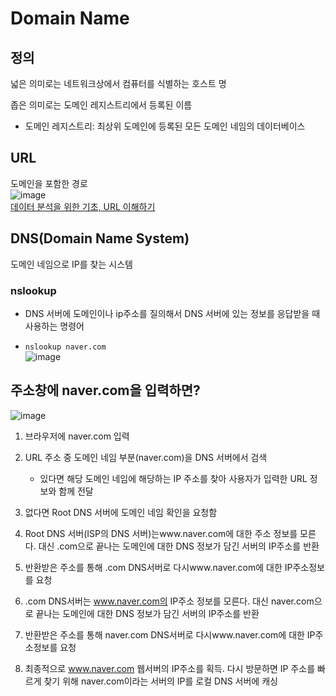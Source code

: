 # Domain Name
## 정의  
넓은 의미로는 네트워크상에서 컴퓨터를 식별하는 호스트 명  

좁은 의미로는 도메인 레지스트리에서 등록된 이름
- 도메인 레지스트리: 최상위 도메인에 등록된 모든 도메인 네임의 데이터베이스

## URL
도메인을 포함한 경로  
![image](https://github.com/E207-9to6/daily_study/assets/68316096/57384f91-32a6-40d2-b40a-3ce66f31c7d6)  
[데이터 분석을 위한 기초, URL 이해하기](https://www.beusable.net/blog/?p=4507)

## DNS(Domain Name System)
도메인 네임으로 IP를 찾는 시스템

### nslookup
- DNS 서버에 도메인이나 ip주소를 질의해서 DNS 서버에 있는 정보를 응답받을 때 사용하는 명령어  

- `nslookup naver.com`  
![image](https://github.com/E207-9to6/daily_study/assets/68316096/160de046-218c-4377-aace-f86e41ae2805)

## 주소창에 naver.com을 입력하면?  
![image](https://github.com/E207-9to6/daily_study/assets/68316096/93da3b34-59ab-443b-9778-373928ba58df)  

1. 브라우저에 naver.com 입력

2. URL 주소 중 도메인 네임 부분(naver.com)을 DNS 서버에서 검색  
   - 있다면 해당 도메인 네임에 해당하는 IP 주소를 찾아 사용자가 입력한 URL 정보와 함께 전달
  
3. 없다면 Root DNS 서버에 도메인 네임 확인을 요청함

4. Root DNS 서버(ISP의 DNS 서버)는www.naver.com에 대한 주소 정보를 모른다. 대신 .com으로 끝나는 도메인에 대한 DNS 정보가 담긴 서버의 IP주소를 반환

5. 반환받은 주소를 통해 .com DNS서버로 다시www.naver.com에 대한 IP주소정보를 요청

6. .com DNS서버는 www.naver.com의 IP주소 정보를 모른다. 대신 naver.com으로 끝나는 도메인에 대한 DNS 정보가 담긴 서버의 IP주소를 반환

7. 반환받은 주소를 통해 naver.com DNS서버로 다시www.naver.com에 대한 IP주소정보를 요청

8. 최종적으로 www.naver.com 웹서버의 IP주소를 획득. 다시 방문하면 IP 주소를 빠르게 찾기 위해 naver.com이라는 서버의 IP를 로컬 DNS 서버에 캐싱
